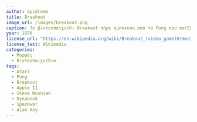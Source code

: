 ```yaml
---
author: epidrome
title: Breakout 
image_url: /images/breakout.png
caption: Το βιντεοπαιχνίδι Breakout πήρε έμπνευση από το Pong που παίζεται με δύο παίκτες και στην θέση του δεύτερου παίκτη έβαλε σειρές από τουβλάκια που σπάνε καθώς ο παίκτης τα χτυπάει με την μπάλα. Εκτός από την διασκέδαση και έμπνευση που έδωσε για την δημιουργία υπολογιστών, αποτελεί σημείο αναφοράς για την μετάβαση από τα βιντεοπαιχνίδια προσομοίωσης της πραγματικότητας σε ένα περισσότερο αφαιρετικό νέο είδος τέχνης. 
year: 1976 
license_url: "https://en.wikipedia.org/wiki/Breakout_(video_game)#/media/File:Breakout_game_screenshot.png" 
license_text: Wikimedia
categories:
  - Μορφές
  - Βιντεοπαιχνίδια 
tags:
  - Atari 
  - Pong
  - Breakout
  - Apple II
  - Steve Wosniak
  - Dynabook
  - Spacewar
  - Alan Kay
---
```

